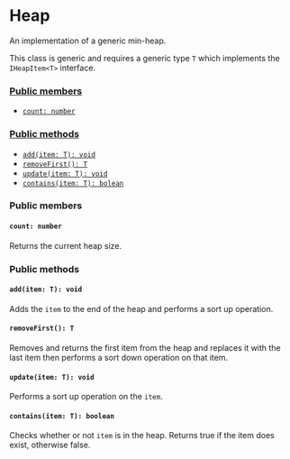 # Heap
An implementation of a generic min-heap.

This class is generic and requires a generic type `T` which implements the `IHeapItem<T>` interface.

### [Public members](#public-members)
 + [`count: number`](#count-number)
### [Public methods](#public-methods)
 + [`add(item: T): void`](#additem-t-void)
 + [`removeFirst(): T`](#removefirst-t)
 + [`update(item: T): void`](#updateitem-t-void)
 + [`contains(item: T): bolean`](#containsitem-t-boolean)

### Public members
#### `count: number`
Returns the current heap size.

### Public methods
#### `add(item: T): void`
Adds the `item` to the end of the heap and performs a sort up operation.

#### `removeFirst(): T`
Removes and returns the first item from the heap and replaces it with the last item then performs a sort down operation on that item.

#### `update(item: T): void`
Performs a sort up operation on the `item`.

#### `contains(item: T): boolean`
Checks whether or not `item` is in the heap. Returns true if the item does exist, otherwise false.
